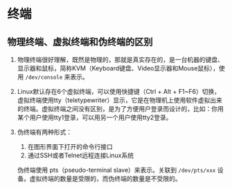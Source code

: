 # 终端

## 物理终端、虚拟终端和伪终端的区别

1. 物理终端很好理解，既然是物理的，那就是真实存在的，是一台机器的键盘、显示器和鼠标，简称KVM（Keyboard键盘、Video显示器和Mouse鼠标），使用 `/dev/console` 来表示。
2. Linux默认存在6个虚拟终端，可以使用快捷键（Ctrl + Alt + F1~F6）切换，虚拟终端使用tty（teletypewriter）显示，它是在物理机上使用软件虚拟出来的终端。虚拟终端之间没有区别，是为了方便用户登录而设计的，比如：你用某个用户使用tty1登录，可以用另一个用户使用tty2登录。
3. 伪终端有两种形式：
   1. 在图形界面下打开的命令行接口
   2. 通过SSH或者Telnet远程连接Linux系统

   伪终端使用 pts（pseudo-terminal slave）来表示。关联到 `/dev/pts/xxx` 设备。虚拟终端的数量是受限的，而伪终端的数量是不受限的。